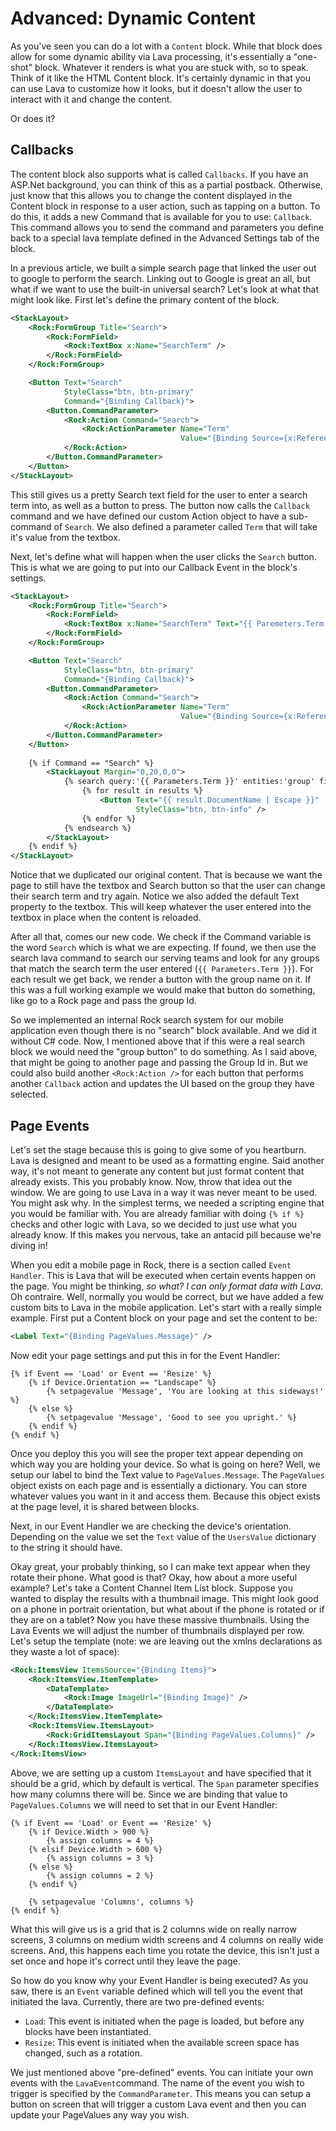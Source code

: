 # Advanced: Dynamic Content

As you've seen you can do a lot with a `Content` block. While that block does allow for some dynamic ability via Lava processing, it's essentially a "one-shot" block. Whatever it renders is what you are stuck with, so to speak. Think of it like the HTML Content block. It's certainly dynamic in that you can use Lava to customize how it looks, but it doesn't allow the user to interact with it and change the content.

Or does it?

## Callbacks

The content block also supports what is called `Callbacks`. If you have an ASP.Net background, you can think of this as a partial postback. Otherwise, just know that this allows you to change the content displayed in the Content block in response to a user action, such as tapping on a button. To do this, it adds a new Command that is available for you to use: `Callback`. This command allows you to send the command and parameters you define back to a special lava template defined in the Advanced Settings tab of the block.

In a previous article, we built a simple search page that linked the user out to google to perform the search. Linking out to Google is great an all, but what if we want to use the built-in universal search? Let's look at what that might look like. First let's define the primary content of the block.

```xml
<StackLayout>
    <Rock:FormGroup Title="Search">
        <Rock:FormField>
            <Rock:TextBox x:Name="SearchTerm" />
        </Rock:FormField>
    </Rock:FormGroup>

    <Button Text="Search"
            StyleClass="btn, btn-primary"
            Command="{Binding Callback}">
        <Button.CommandParameter>
            <Rock:Action Command="Search">
                <Rock:ActionParameter Name="Term"
                                      Value="{Binding Source={x:Reference SearchTerm}, Path=Text}" />
            </Rock:Action>
        </Button.CommandParameter>
    </Button>
</StackLayout>
```

This still gives us a pretty Search text field for the user to enter a search term into, as well as a button to press. The button now calls the `Callback` command and we have defined our custom Action object to have a sub-command of `Search`. We also defined a parameter called `Term` that will take it's value from the textbox.

Next, let's define what will happen when the user clicks the `Search` button. This is what we are going to put into our Callback Event in the block's settings.

```xml
<StackLayout>
    <Rock:FormGroup Title="Search">
        <Rock:FormField>
            <Rock:TextBox x:Name="SearchTerm" Text="{{ Paremeters.Term | Escape }}" />
        </Rock:FormField>
    </Rock:FormGroup>

    <Button Text="Search"
            StyleClass="btn, btn-primary"
            Command="{Binding Callback}">
        <Button.CommandParameter>
            <Rock:Action Command="Search">
                <Rock:ActionParameter Name="Term"
                                      Value="{Binding Source={x:Reference SearchTerm}, Path=Text}" />
            </Rock:Action>
        </Button.CommandParameter>
    </Button>
    
    {% if Command == "Search" %}
        <StackLayout Margin="0,20,0,0">
            {% search query:'{{ Parameters.Term }}' entities:'group' fieldcriteria:'GroupTypeName^Serving Team' %}
                {% for result in results %}
                    <Button Text="{{ result.DocumentName | Escape }}"
                            StyleClass="btn, btn-info" />
                {% endfor %}
            {% endsearch %}
        </StackLayout>
    {% endif %}
</StackLayout>
```

Notice that we duplicated our original content. That is because we want the page to still have the textbox and Search button so that the user can change their search term and try again. Notice we also added the default Text property to the textbox. This will keep whatever the user entered into the textbox in place when the content is reloaded.

After all that, comes our new code. We check if the Command variable is the word `Search` which is what we are expecting. If found, we then use the search lava command to search our serving teams and look for any groups that match the search term the user entered \(`{{ Parameters.Term }}`\). For each result we get back, we render a button with the group name on it. If this was a full working example we would make that button do something, like go to a Rock page and pass the group Id.

So we implemented an internal Rock search system for our mobile application even though there is no "search" block available. And we did it without C\# code. Now, I mentioned above that if this were a real search block we would need the "group button" to do something. As I said above, that might be going to another page and passing the Group Id in. But we could also build another `<Rock:Action />` for each button that performs another `Callback` action and updates the UI based on the group they have selected.

## Page Events

Let's set the stage because this is going to give some of you heartburn. Lava is designed and meant to be used as a formatting engine. Said another way, it's not meant to generate any content but just format content that already exists. This you probably know. Now, throw that idea out the window. We are going to use Lava in a way it was never meant to be used. You might ask why. In the simplest terms, we needed a scripting engine that you would be familiar with. You are already familiar with doing `{% if %}` checks and other logic with Lava, so we decided to just use what you already know. If this makes you nervous, take an antacid pill because we're diving in!

When you edit a mobile page in Rock, there is a section called `Event Handler`. This is Lava that will be executed when certain events happen on the page. You might be thinking, _so what? I can only format data with Lava_. Oh contraire. Well, normally you would be correct, but we have added a few custom bits to Lava in the mobile application. Let's start with a really simple example. First put a Content block on your page and set the content to be:

```xml
<Label Text="{Binding PageValues.Message}" />
```

Now edit your page settings and put this in for the Event Handler:

```text
{% if Event == 'Load' or Event == 'Resize' %}
    {% if Device.Orientation == "Landscape" %}
        {% setpagevalue 'Message', 'You are looking at this sideways!' %}
    {% else %}
        {% setpagevalue 'Message', 'Good to see you upright.' %}
    {% endif %}
{% endif %}
```

Once you deploy this you will see the proper text appear depending on which way you are holding your device. So what is going on here? Well, we setup our label to bind the Text value to `PageValues.Message`. The `PageValues` object exists on each page and is essentially a dictionary. You can store whatever values you want in it and access them. Because this object exists at the page level, it is shared between blocks.

Next, in our Event Handler we are checking the device's orientation. Depending on the value we set the `Text` value of the `UsersValue` dictionary to the string it should have.

Okay great, your probably thinking, so I can make text appear when they rotate their phone. What good is that? Okay, how about a more useful example? Let's take a Content Channel Item List block. Suppose you wanted to display the results with a thumbnail image. This might look good on a phone in portrait orientation, but what about if the phone is rotated or if they are on a tablet? Now you have these massive thumbnails. Using the Lava Events we will adjust the number of thumbnails displayed per row. Let's setup the template \(note: we are leaving out the xmlns declarations as they waste a lot of space\):

```xml
<Rock:ItemsView ItemsSource="{Binding Items}">
    <Rock:ItemsView.ItemTemplate>
        <DataTemplate>
            <Rock:Image ImageUrl="{Binding Image}" />
        </DataTemplate>
    </Rock:ItemsView.ItemTemplate>
    <Rock:ItemsView.ItemsLayout>
        <Rock:GridItemsLayout Span="{Binding PageValues.Columns}" />
    </Rock:ItemsView.ItemsLayout>
</Rock:ItemsView>
```

Above, we are setting up a custom `ItemsLayout` and have specified that it should be a grid, which by default is vertical. The `Span` parameter specifies how many columns there will be. Since we are binding that value to `PageValues.Columns` we will need to set that in our Event Handler:

```text
{% if Event == 'Load' or Event == 'Resize' %}
    {% if Device.Width > 900 %}
        {% assign columns = 4 %}
    {% elsif Device.Width > 600 %}
        {% assign columns = 3 %}
    {% else %}
        {% assign columns = 2 %}
    {% endif %}

    {% setpagevalue 'Columns', columns %}
{% endif %}
```

What this will give us is a grid that is 2 columns wide on really narrow screens, 3 columns on medium width screens and 4 columns on really wide screens. And, this happens each time you rotate the device, this isn't just a set once and hope it's correct until they leave the page.

So how do you know why your Event Handler is being executed? As you saw, there is an `Event` variable defined which will tell you the event that initiated the lava. Currently, there are two pre-defined events:

* `Load`: This event is initiated when the page is loaded, but before any blocks have been instantiated.
* `Resize`: This event is initiated when the available screen space has changed, such as a rotation.

We just mentioned above "pre-defined" events. You can initiate your own events with the `LavaEvent`command. The name of the event you wish to trigger is specified by the `CommandParameter`. This means you can setup a button on screen that will trigger a custom Lava event and then you can update your PageValues any way you wish.
